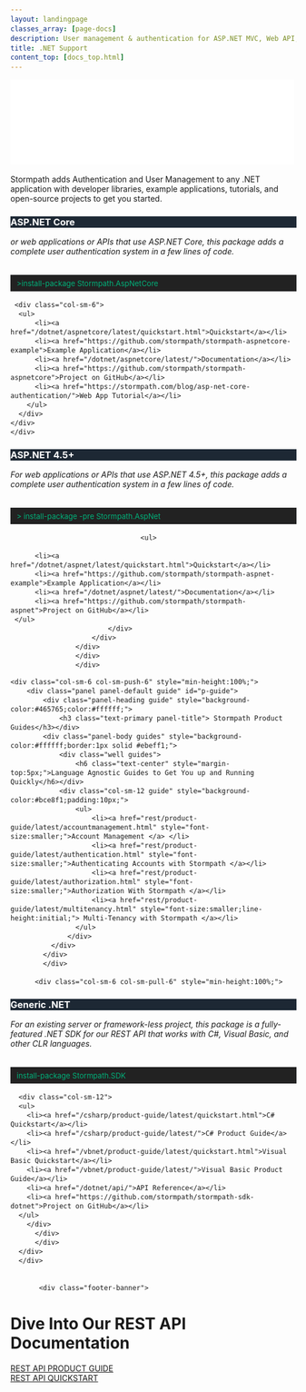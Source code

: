 ```yaml
---
layout: landingpage
classes_array: [page-docs]
description: User management & authentication for ASP.NET MVC, Web API, Web Forms, and .NET applications. Complete set of Stormpath developer documentation & integration tools.
title: .NET Support
content_top: [docs_top.html]
---
```

<div class="landingpage net">
  <div class="masthead net-masthead">
    <div class="container">
      <div class="row">
        <div class="col-xs-12">
          <img class="img-responsive logo" src="/images/landingpage/net/logo-net.png">
        </div>
      </div>
    </div>
  </div>
  <div class="container">
    <div class="row">
      <div class="col-xs-12 intro-text">
        <p>Stormpath adds Authentication and User Management to any .NET application with developer libraries, example applications, tutorials, and open-source projects to get you started.</p>
      </div>
    </div>
  </div>


<div class="row">

<div class="col-sm-6 col-sm-push-6">
<div class="panel panel-default lang">
  <div class="panel-heading lang" style="background-color:#1d2834;color:#ffffff;"> 
      <h3 class="panel-title">ASP.NET Core</h3></div>
    <h6 class="text-left" style="margin-top:0px;">or web applications or APIs that use ASP.NET Core, this package adds a complete user authentication system in a few lines of code.</h6>           
     <div class="panel-body">
      <div class="well well-sm code" style="background-color:#222222;border:1px solid #1f2021;padding:5px;padding-left:10px;min-height:10px;margin-bottom:15px;"><span class="text-success" style="color:#00b27a;font-size:small;">>install-package Stormpath.AspNetCore</span></div>

      
     <div class="col-sm-6">
      <ul>
          <li><a href="/dotnet/aspnetcore/latest/quickstart.html">Quickstart</a></li>
          <li><a href="https://github.com/stormpath/stormpath-aspnetcore-example">Example Application</a></li>
          <li><a href="/dotnet/aspnetcore/latest/">Documentation</a></li>
          <li><a href="https://github.com/stormpath/stormpath-aspnetcore">Project on GitHub</a></li>
          <li><a href="https://stormpath.com/blog/asp-net-core-authentication/">Web App Tutorial</a></li>
        </ul>
      </div>
    </div>
    </div>
  </div>
  <div class="col-sm-6 col-sm-push-6">
  <div class="panel panel-default lang">
 <div class="panel-heading lang" style="background-color:#1d2834;color:#ffffff;"><h3 class="panel-title">ASP.NET 4.5+</h3></div>
                        <div class="panel-body">
      <h6 class="text-left" style="margin-top:0px;">For web applications or APIs that use ASP.NET 4.5+, this package adds a complete user authentication system in a few lines of code.</h6>
    
   <div class="well well-sm" style="background-color:#222222;border:1px solid #1f2021;padding:5px;padding-left:10px;min-height:10px;margin-bottom:15px;"><span class="text-success" style="color:#00b27a;font-size:small;">> install-package -pre Stormpath.AspNet</span></div>
      <div class="col-sm-12">
    
                                    <ul>

          <li><a href="/dotnet/aspnet/latest/quickstart.html">Quickstart</a></li>
          <li><a href="https://github.com/stormpath/stormpath-aspnet-example">Example Application</a></li>
          <li><a href="/dotnet/aspnet/latest/">Documentation</a></li>
          <li><a href="https://github.com/stormpath/stormpath-aspnet">Project on GitHub</a></li>
     </ul>
                            </div>
                        </div>
                    </div>
                    </div>
                    </div>

<div class="row">

    <div class="col-sm-6 col-sm-push-6" style="min-height:100%;">
        <div class="panel panel-default guide" id="p-guide">
            <div class="panel-heading guide" style="background-color:#465765;color:#ffffff;">
                <h3 class="text-primary panel-title"> Stormpath Product Guides</h3></div>
            <div class="panel-body guides" style="background-color:#ffffff;border:1px solid #ebeff1;">
                <div class="well guides">
                    <h6 class="text-center" style="margin-top:5px;">Language Agnostic Guides to Get You up and Running Quickly</h6></div>
                <div class="col-sm-12 guide" style="background-color:#bce8f1;padding:10px;">
                    <ul>
                        <li><a href="rest/product-guide/latest/accountmanagement.html" style="font-size:smaller;">Account Management </a> </li>
                        <li><a href="rest/product-guide/latest/authentication.html" style="font-size:smaller;">Authenticating Accounts with Stormpath </a></li>
                        <li><a href="rest/product-guide/latest/authorization.html" style="font-size:smaller;">Authorization With Stormpath </a></li>
                        <li><a href="rest/product-guide/latest/multitenancy.html" style="font-size:smaller;line-height:initial;"> Multi-Tenancy with Stormpath </a></li>
                    </ul>
                  </div>
              </div>
            </div>
            </div>
      
          <div class="col-sm-6 col-sm-pull-6" style="min-height:100%;">
  
  <div class="panel panel-default lang">


 <div class="panel-heading lang" style="background-color:#1d2834;color:#ffffff;"><h3 class="panel-title">Generic .NET</h3></div>
 <div class="panel-body">
  <h6 class="text-left" style="margin-top:0px;">For an existing server or framework-less project, this package is a fully-featured .NET SDK for our REST API that works with C#, Visual Basic, and other CLR languages.</h6>
    <div class="well well-sm" style="background-color:#222222;border:1px solid #1f2021;padding:5px;padding-left:10px;min-height:10px;margin-bottom:15px;"><span class="text-success" style="color:#00b27a;font-size:small;"> install-package Stormpath.SDK</span></div>
  
      <div class="col-sm-12">
      <ul>
        <li><a href="/csharp/product-guide/latest/quickstart.html">C# Quickstart</a></li>
        <li><a href="/csharp/product-guide/latest/">C# Product Guide</a></li>
        <li><a href="/vbnet/product-guide/latest/quickstart.html">Visual Basic Quickstart</a></li>
        <li><a href="/vbnet/product-guide/latest/">Visual Basic Product Guide</a></li>
        <li><a href="/dotnet/api/">API Reference</a></li>
        <li><a href="https://github.com/stormpath/stormpath-sdk-dotnet">Project on GitHub</a></li>
      </ul>
        </div>
          </div>
          </div>
      </div>
      </div>


           <div class="footer-banner">
<div class="container info">
<div class="row">
<div class="col-xs-12 col-sm-12">
<h1>Dive Into Our REST API Documentation</h1>
<div class="row">
  <div class="col-xs-12 col-sm-3 col-sm-offset-3">
    <a class="btn info" href="/rest/product-guide" role="button">REST API PRODUCT GUIDE</a>
  </div>
  <div class="col-xs-12 col-sm-3">
    <a class="btn btn-default" href="/rest/quickstart" role="button">REST API QUICKSTART</a>
  </div>
  </div>
  </div>
  </div>
  </div>
  </div>
  </div>

<!-- block__no_wrapper -->
<!-- region__no_wrapper -->